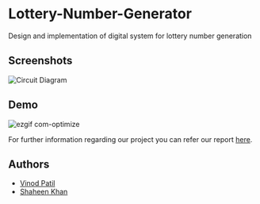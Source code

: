 
# Lottery-Number-Generator


Design and implementation of digital system for lottery number generation




## Screenshots

![Circuit Diagram](https://github.com/vinodpatil2002/Lottery-Number-Generator/blob/3bd5058535283ebc8c81dc007091ba7b1e49e8e5/Screenshot%20from%202023-04-12%2012-39-46.png)



## Demo 

![ezgif com-optimize](https://user-images.githubusercontent.com/83590514/231502266-dbd0090f-2db8-4dc9-81b0-13a2f3ef675e.gif)



For further information regarding our project you can refer our report [here](https://github.com/vinodpatil2002/Lottery-Number-Generator/blob/4d4aa149a015b41d31afa559672b3a28f96d6f09/Lottery_number_generator.pdf).



## Authors

- [Vinod Patil](https://github.com/vinodpatil2002)
- [Shaheen Khan](https://github.com/Shaheen1110)


